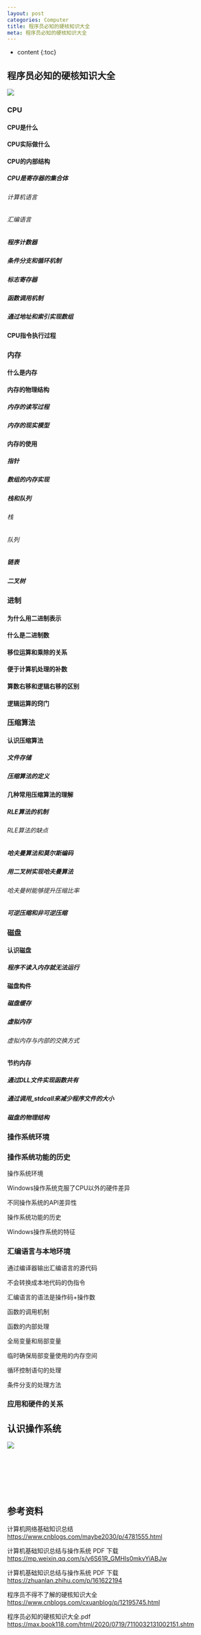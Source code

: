 ```yaml
---
layout: post
categories: Computer
title: 程序员必知的硬核知识大全
meta: 程序员必知的硬核知识大全
---
```

* content
{:toc}

## 程序员必知的硬核知识大全

![]({{site.baseurl}}/images/20210917/20210917103136.png)

### CPU

#### CPU是什么

#### CPU实际做什么

#### CPU的内部结构

##### CPU是寄存器的集合体

###### 计算机语言

###### 汇编语言

##### 程序计数器

##### 条件分支和循环机制

##### 标志寄存器

##### 函数调用机制

##### 通过地址和索引实现数组

#### CPU指令执行过程
    
### 内存

#### 什么是内存

#### 内存的物理结构

##### 内存的读写过程

##### 内存的现实模型

#### 内存的使用

##### 指针

##### 数组的内存实现

##### 栈和队列

###### 栈

###### 队列

##### 链表

##### 二叉树

### 进制

#### 为什么用二进制表示

#### 什么是二进制数

#### 移位运算和乘除的关系

#### 便于计算机处理的补数

#### 算数右移和逻辑右移的区别

#### 逻辑运算的窍门

### 压缩算法

#### 认识压缩算法

##### 文件存储

##### 压缩算法的定义

#### 几种常用压缩算法的理解

##### RLE算法的机制

###### RLE算法的缺点

##### 哈夫曼算法和莫尔斯编码

##### 用二叉树实现哈夫曼算法

###### 哈夫曼树能够提升压缩比率

##### 可逆压缩和非可逆压缩

### 磁盘

#### 认识磁盘

##### 程序不读入内存就无法运行

#### 磁盘构件

##### 磁盘缓存

##### 虚拟内存

###### 虚拟内存与内部的交换方式

#### 节约内存

##### 通过DLL文件实现函数共有

##### 通过调用_stdcall来减少程序文件的大小

##### 磁盘的物理结构

### 操作系统环境



### 操作系统功能的历史

操作系统环境

Windows操作系统克服了CPU以外的硬件差异

不同操作系统的API差异性

操作系统功能的历史

Windows操作系统的特征

### 汇编语言与本地环境

通过编译器输出汇编语言的源代码

不会转换成本地代码的伪指令

汇编语言的语法是操作码+操作数

函数的调用机制

函数的内部处理

全局变量和局部变量

临时确保局部变量使用的内存空间

循环控制语句的处理

条件分支的处理方法

### 应用和硬件的关系




## 认识操作系统

![]({{site.baseurl}}/images/20210917/20210917103138.png)




<br/><br/><br/><br/><br/>
## 参考资料

计算机网络基础知识总结 <https://www.cnblogs.com/maybe2030/p/4781555.html>

计算机基础知识总结与操作系统 PDF 下载 <https://mp.weixin.qq.com/s/y6S61R_GMHIs0mkvYiABJw>

计算机基础知识总结与操作系统 PDF 下载 <https://zhuanlan.zhihu.com/p/161622194>

程序员不得不了解的硬核知识大全 <https://www.cnblogs.com/cxuanblog/p/12195745.html>

程序员必知的硬核知识大全.pdf <https://max.book118.com/html/2020/0719/7110032131002151.shtm>


